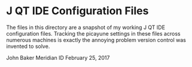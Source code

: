 J QT IDE Configuration Files
=============================

The files in this directory are a snapshot of my working 
J QT IDE configuration files. Tracking the picayune 
settings in these files across numerous machines is exactly 
the annoying problem version control was invented to solve.

John Baker
Meridian ID
February 25, 2017


